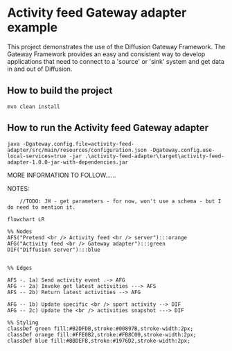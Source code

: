 # Activity feed Gateway adapter example

This project demonstrates the use of the Diffusion Gateway Framework.  The 
Gateway Framework provides an easy and consistent way to develop applications
that need to connect to a 'source' or 'sink' system and get data in and out
of Diffusion.

## How to build the project

    mvn clean install


## How to run the Activity feed Gateway adapter

    java -Dgateway.config.file=activity-feed-adapter/src/main/resources/configuration.json -Dgateway.config.use-local-services=true -jar .\activity-feed-adapter\target\activity-feed-adapter-1.0.0-jar-with-dependencies.jar


MORE INFORMATION TO FOLLOW......

NOTES:

        //TODO: JH - get parameters - for now, won't use a schema - but I do need to mention it.


```mermaid
flowchart LR

%% Nodes
AFS("Pretend <br /> Activity feed <br /> server"):::orange
AFG("Activity feed <br /> Gateway adapter"):::green
DIF("Diffusion server"):::blue


%% Edges

AFS -. 1a) Send activity event .-> AFG 
AFG -- 2a) Invoke get latest activities ---> AFS
AFS -- 2b) Return latest activities --> AFG

AFG -- 1b) Update specific <br /> sport activity --> DIF
AFG -- 2c) Update the <br /> activities snapshot ---> DIF

%% Styling
classDef green fill:#B2DFDB,stroke:#00897B,stroke-width:2px;
classDef orange fill:#FFE0B2,stroke:#FB8C00,stroke-width:2px;
classDef blue fill:#BBDEFB,stroke:#1976D2,stroke-width:2px;
```
